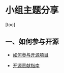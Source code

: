 # 小组主题分享

 [toc]

## 一、如何参与开源

- [如何参与开源项目](https://www.zhihu.com/question/353078587/answer/890604287)

- [开源贡献指南](https://shenyu.apache.org/community/contributor-guide/)

